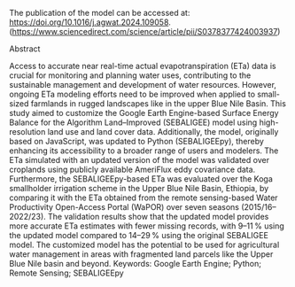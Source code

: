 The publication of the model can be accessed at: 
https://doi.org/10.1016/j.agwat.2024.109058.
(https://www.sciencedirect.com/science/article/pii/S0378377424003937)

Abstract

Access to accurate near real-time actual evapotranspiration (ETa) data is crucial for monitoring and planning water uses, contributing to the sustainable management and development of water resources. However, ongoing ETa modeling efforts need to be improved when applied to small-sized farmlands in rugged landscapes like in the upper Blue Nile Basin. This study aimed to customize the Google Earth Engine-based Surface Energy Balance for the Algorithm Land–Improved (SEBALIGEE) model using high-resolution land use and land cover data. Additionally, the model, originally based on JavaScript, was updated to Python (SEBALIGEEpy), thereby enhancing its accessibility to a broader range of users and modelers. The ETa simulated with an updated version of the model was validated over croplands using publicly available AmeriFlux eddy covariance data. Furthermore, the SEBALIGEEpy-based ETa was evaluated over the Koga smallholder irrigation scheme in the Upper Blue Nile Basin, Ethiopia, by comparing it with the ETa obtained from the remote sensing-based Water Productivity Open-Access Portal (WaPOR) over seven seasons (2015/16–2022/23). The validation results show that the updated model provides more accurate ETa estimates with fewer missing records, with 9–11 % using the updated model compared to 14–29 % using the original SEBALIGEE model. The customized model has the potential to be used for agricultural water management in areas with fragmented land parcels like the Upper Blue Nile basin and beyond.
Keywords: Google Earth Engine; Python; Remote Sensing; SEBALIGEEpy
